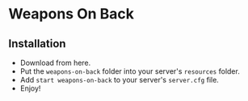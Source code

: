 # Weapons On Back

## Installation

- Download from here.
- Put the ``weapons-on-back`` folder into your server's ``resources`` folder.
- Add ``start weapons-on-back`` to your server's ``server.cfg`` file.
- Enjoy!

